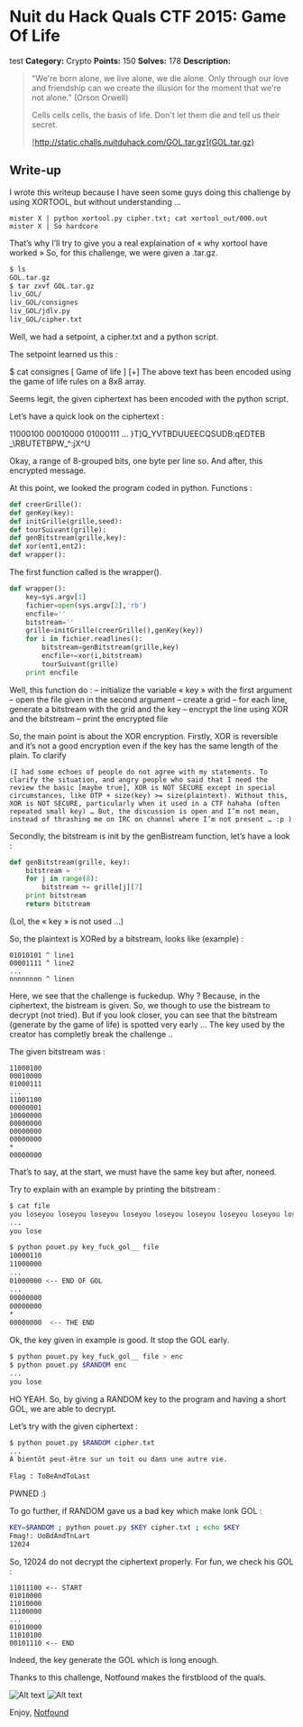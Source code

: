 # Nuit du Hack Quals CTF 2015: Game Of Life
test
**Category:** Crypto
**Points:** 150
**Solves:** 178
**Description:** 

> "We're born alone, we live alone, we die alone. Only through our love and friendship can we create the illusion for the moment that we're not alone." (Orson Orwell)
> 
> Cells cells cells, the basis of life. Don't let them die and tell us their secret.
> 
> [http://static.challs.nuitduhack.com/GOL.tar.gz](GOL.tar.gz)

## Write-up

I wrote this writeup because I have seen some guys doing this challenge by using XORTOOL, but without understanding …

    mister X | python xortool.py cipher.txt; cat xortool_out/000.out
    mister X | So hardcore

That’s why I’ll try to give you a real explaination of « why xortool have worked »
So, for this challenge, we were given a .tar.gz.

```sh
$ ls
GOL.tar.gz
$ tar zxvf GOL.tar.gz
liv_GOL/
liv_GOL/consignes
liv_GOL/jdlv.py
liv_GOL/cipher.txt
```

Well, we had a setpoint, a cipher.txt and a python script.

The setpoint learned us this :

$ cat consignes
[ Game of life ]
[+] The above text has been encoded using the game of life rules on a 8x8 array.

Seems legit, the given ciphertext has been encoded with the python script.

Let’s have a quick look on the ciphertext :

11000100
00010000
01000111
…
}T]Q_YVTBDUUEECQSUDB:qEDTEB
\_\RBUTETBPW_^:jX^U

Okay, a range of 8-grouped bits, one byte per line so.
And after, this encrypted message.

At this point, we looked the program coded in python.
Functions :

```python
def creerGrille():
def genKey(key):
def initGrille(grille,seed):
def tourSuivant(grille):
def genBitstream(grille,key):
def xor(ent1,ent2):
def wrapper():
```

The first function called is the wrapper().

```python
def wrapper():
    key=sys.argv[1]
    fichier=open(sys.argv[2],'rb')
    encfile=''
    bitstream=''
    grille=initGrille(creerGrille(),genKey(key))
    for i in fichier.readlines():
        bitstream=genBitstream(grille,key)
        encfile+=xor(i,bitstream)
        tourSuivant(grille)
    print encfile
```

Well, this function do :
– initialize the variable « key » with the first argument
– open the file given in the second argument
– create a grid
– for each line, generate a bitstream with the grid and the key
– encrypt the line using XOR and the bitstream
– print the encrypted file

So, the main point is about the XOR encryption.
Firstly, XOR is reversible and it’s not a good encryption even if the key has the same length of the plain. To clarify

    (I had some echoes of people do not agree with my statements. To clarify the situation, and angry people who said that I need the review the basic [maybe true], XOR is NOT SECURE except in special circumstances, like OTP + size(key) >= size(plaintext). Without this, XOR is NOT SECURE, particularly when it used in a CTF hahaha (often repeated small key) … But, the discussion is open and I’m not mean, instead of thrashing me on IRC on channel where I’m not present … :p )

Secondly, the bitstream is init by the genBistream function, let’s have a look :

```python
def genBitstream(grille, key):
    bitstream = ''
    for j in range(8):
        bitstream += grille[j][7]
    print bitstream
    return bitstream
```

(Lol, the « key » is not used …)

So, the plaintext is XORed by a bitstream, looks like (example) :

```
01010101 ^ line1
00001111 ^ line2
...
nnnnnnnn ^ linen
```

Here, we see that the challenge is fuckedup. Why ?
Because, in the ciphertext, the bistream is given. So, we though to use the bistream to decrypt (not tried). But if you look closer, you can see that the bitstream (generate by the game of life) is spotted very early … The key used by the creator has completly break the challenge ..

The given bitstream was :

```
11000100
00010000
01000111
...
11001100
00000001
10000000
00000000
00000000
00000000
*
00000000
```

That’s to say, at the start, we must have the same key but after, noneed.

Try to explain with an example by printing the bitstream :

```sh
$ cat file
you loseyou loseyou loseyou loseyou loseyou loseyou loseyou loseyou loseyou loseyou loseyou loseyou loseyou loseyou loseyou loseyou loseyou loseyou loseyou loseyou loseyou loseyou loseyou loseyou loseyou loseyou loseyou loseyou loseyou loseyou loseyou loseyou loseyou loseyou
...
you lose
```

```sh
$ python pouet.py key_fuck_gol__ file
10000110
11000000
...
01000000 <-- END OF GOL
...
00000000
00000000
*
00000000  <-- THE END
```

Ok, the key given in example is good. It stop the GOL early.

```sh
$ python pouet.py key_fuck_gol__ file > enc
$ python pouet.py $RANDOM enc
...
you lose
```

HO YEAH. So, by giving a RANDOM key to the program and having a short GOL, we are able to decrypt.

Let’s try with the given ciphertext :

```sh
$ python pouet.py $RANDOM cipher.txt
...
A bientôt peut-être sur un toit ou dans une autre vie.
 
Flag : ToBeAndToLast
```

PWNED :)


To go further, if RANDOM gave us a bad key which make lonk GOL :

```sh
KEY=$RANDOM ; python pouet.py $KEY cipher.txt ; echo $KEY
Fmag!: UoBdAndTnLart
12024
```

So, 12024 do not decrypt the ciphertext properly.
For fun, we check his GOL :

```
11011100 <-- START
01010000
11010000
11100000
...
01010000
11010100
00101110 <-- END
```

Indeed, the key generate the GOL which is long enough.

Thanks to this challenge, Notfound makes the firstblood of the quals.

![Alt text](http://i.imgur.com/PimPN0B.png "Output")
![Alt text](https://i2.wp.com/bilder.hifi-forum.de/max/390852/bitch-please-kopie-300x238_175397.jpg "Output")

Enjoy,
[Notfound](http://www.notfound.ovh)
